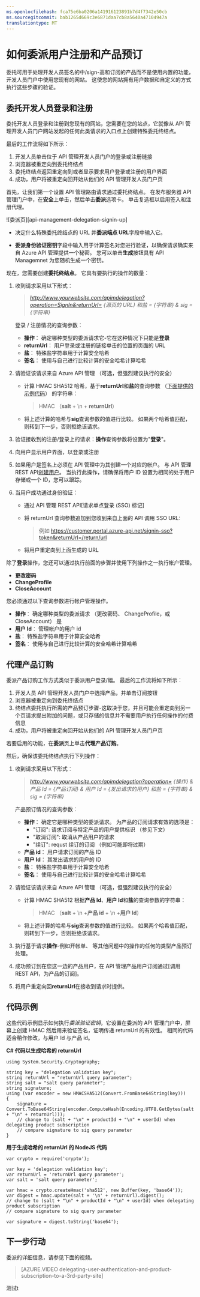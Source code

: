 ```yaml
---
ms.openlocfilehash: fca75e6ba0206a141916123891b7d4f7342e50cb
ms.sourcegitcommit: bab1265d669c3e6871daa7cb8a5640a47104947a
translationtype: MT
---
```

<properties 
    pageTitle="如何委派用户注册和产品预订" 
    description="了解如何将委托给第三方在 Azure API 管理用户注册和产品订阅。" 
    services="api-management" 
    documentationCenter="" 
    authors="antonba" 
    manager="dwrede" 
    editor=""/>

<tags 
    ms.service="api-management" 
    ms.workload="mobile" 
    ms.tgt_pltfrm="na" 
    ms.devlang="na" 
    ms.topic="article" 
    ms.date="06/18/2015" 
    ms.author="antonba"/>

# 如何委派用户注册和产品预订

委托可用于处理开发人员签名的中/sign-高和订阅的产品而不是使用内置的功能，开发人员门户中使用您现有的网站。 这使您的网站拥有用户数据和自定义的方式执行这些步骤的验证。

## <a name="delegate-signin-up"> </a>委托开发人员登录和注册

委托开发人员登录和注册到您现有的网站，您需要在您的站点，它就像从 API 管理开发人员门户网站发起的任何此类请求的入口点上创建特殊委托终结点。

最后的工作流将如下所示︰

1. 开发人员单击位于 API 管理开发人员门户的登录或注册链接
2. 浏览器被重定向到委托终结点
3. 委托终结点返回重定向到或者显示要求用户登录或注册的用户界面
4. 成功，用户将被重定向回开始从他们的 API 管理开发人员门户页


首先，让我们第一个设置 API 管理路由请求通过委托终结点。 在发布服务器 API 管理门户中，在**安全**上单击，然后单击**委派**选项卡。 单击复选框以启用签入和注册代理。

![委派页][api-management-delegation-signin-up]

* 决定什么特殊委托终结点的 URL 并**委派端点 URL**字段中输入它。 

* **委派身份验证密钥**字段中输入用于计算签名对您进行验证，以确保请求确实来自 Azure API 管理提供一个秘密。 您可以单击**生成**按钮具有 API Managemnet 为您随机生成一个密钥。

现在，您需要创建**委托终结点**。 它具有要执行的操作的数量︰

1. 收到请求采用以下形式︰

    > *http://www.yourwebsite.com/apimdelegation?operation=SignIn&returnUrl= {源页的 URL} 和盐 = {字符串} & sig = {字符串}*

    登录 / 注册情况的查询参数︰
    - **操作**︰ 确定哪种类型的委派请求它-它在这种情况下只能是**登录**
    - **returnUrl**︰ 用户登录或注册的链接单击的位置的页面的 URL
    - **盐**︰ 特殊盐字符串用于计算安全哈希
    - **签名**︰ 使用与自己进行比较计算的安全哈希计算哈希

2. 请验证该请求来自 Azure API 管理 （可选，但强烈建议执行的安全）

    * 计算 HMAC SHA512 哈希，基于**returnUrl**和**盐**的查询参数 （[下面提供的示例代码]） 的字符串︰
        > HMAC （**salt** + \n + **returnUrl**）
         
    * 将上述计算的哈希与**sig**查询参数的值进行比较。 如果两个哈希值匹配，则转到下一步，否则拒绝该请求。

2. 验证接收到的注册/登录上的请求︰**操作**查询参数将设置为"**登录**"。

3. 向用户显示用户界面，以登录或注册

4. 如果用户是签名上必须在 API 管理中为其创建一个对应的帐户。 与 API 管理 REST API[创建用户]。 当执行此操作，请确保将用户 ID 设置为相同的处于用户存储或一个 ID，您可以跟踪。

5. 当用户成功通过身份验证︰

    * 通过 API 管理 REST API[请求单点登录 (SSO) 标记]

    * 将 returnUrl 查询参数追加到您收到来自上面的 API 调用 SSO URL:
        > 例如 https://customer.portal.azure-api.net/signin-sso?token&returnUrl=/return/url 

    * 将用户重定向到上面生成的 URL

除了**登录**操作，您还可以通过执行前面的步骤并使用下列操作之一执行帐户管理。

-   **更改密码**
-   **ChangeProfile**
-   **CloseAccount**

您必须通过以下查询参数进行帐户管理操作。

-   **操作**︰ 确定哪种类型的委派请求 （更改密码、 ChangeProfile，或 CloseAccount） 是
-   **用户 Id**︰ 管理帐户的用户 id
-   **盐**︰ 特殊盐字符串用于计算安全哈希
-   **签名**︰ 使用与自己进行比较计算的安全哈希计算哈希

## <a name="delegate-product-subscription"> </a>代理产品订购

委派产品订购工作方式类似于委派用户登录/幅。 最后的工作流将如下所示︰

1. 开发人员 API 管理开发人员门户中选择产品，并单击订阅按钮
2. 浏览器被重定向到委托终结点
3. 终结点委托执行所需的产品预订步骤-这取决于您，并且可能会重定向到另一个页请求提出附加的问题，或只存储的信息并不需要用户执行任何操作的付费信息
4. 成功，用户将被重定向回开始从他们的 API 管理开发人员门户页

若要启用的功能，在**委派**页上单击**代理产品订购**。

然后，确保该委托终结点执行下列操作︰


1. 收到请求采用以下形式︰

    > *http://www.yourwebsite.com/apimdelegation?operation= {操作} & 产品 Id = {产品订阅} & 用户 Id = {发出请求的用户} 和盐 = {字符串} & sig = {字符串}*

    产品预订情况的查询参数︰
    - **操作**︰ 确定它是哪种类型的委派请求。 为产品的订阅请求有效的选项是︰
        - "订阅": 请求订阅与特定产品的用户提供标识 （参见下文）
        - "取消订阅": 取消从产品用户的请求
        - "续订": requst 续订的订阅 （例如可能即将过期）
    - **产品 id**︰ 用户请求订阅的产品 ID
    - **用户 Id**︰ 其发出请求的用户的 ID
    - **盐**︰ 特殊盐字符串用于计算安全哈希
    - **签名**︰ 使用与自己进行比较计算的安全哈希计算哈希


2. 请验证该请求来自 Azure API 管理 （可选，但强烈建议执行的安全）

    * 计算 HMAC SHA512 根据**产品 Id**、**用户 Id**和**盐**的查询参数的字符串︰
        > HMAC （**salt** + \n +**产品 id** + \n +**用户 Id**）
         
    * 将上述计算的哈希与**sig**查询参数的值进行比较。 如果两个哈希值匹配，则转到下一步，否则拒绝该请求。
    
3. 执行基于请求**操作**-例如开帐单、 等其他问题中的操作的任何的类型产品预订处理。

4. 成功预订到在您这一边的产品用户，在 API 管理产品用户订阅通过[调用 REST API，为产品的订阅]。

5. 将用户重定向回**returnUrl**在接收到请求时提供。

## <a name="delegate-example-code"> </a> 代码示例 ##

这些代码示例显示如何执行*委派验证密钥*，它设置在委派的 API 管理门户中，屏幕上创建 HMAC 然后用来验证签名，证明传递 returnUrl 的有效性。 相同的代码适合稍作修改，与用户 Id 与产品 id。

**C# 代码以生成哈希的 returnUrl**

    using System.Security.Cryptography;

    string key = "delegation validation key";
    string returnUrl = "returnUrl query parameter";
    string salt = "salt query parameter";
    string signature;
    using (var encoder = new HMACSHA512(Convert.FromBase64String(key)))
    {
        signature = Convert.ToBase64String(encoder.ComputeHash(Encoding.UTF8.GetBytes(salt + "\n" + returnUrl)));
        // change to (salt + "\n" + productId + "\n" + userId) when delegating product subscription
        // compare signature to sig query parameter
    }


**用于生成哈希的 returnUrl 的 NodeJS 代码**

    var crypto = require('crypto');
    
    var key = 'delegation validation key'; 
    var returnUrl = 'returnUrl query parameter';
    var salt = 'salt query parameter';
    
    var hmac = crypto.createHmac('sha512', new Buffer(key, 'base64'));
    var digest = hmac.update(salt + '\n' + returnUrl).digest();
    // change to (salt + "\n" + productId + "\n" + userId) when delegating product subscription
    // compare signature to sig query parameter
    
    var signature = digest.toString('base64');

## 下一步行动

委派的详细信息，请参见下面的视频。

> [AZURE.VIDEO delegating-user-authentication-and-product-subscription-to-a-3rd-party-site]

[委托开发人员登录和注册]: #delegate-signin-up
[代理产品订购]: #delegate-product-subscription
[单点登录 (SSO) 令牌的请求]: http://go.microsoft.com/fwlink/?LinkId=507409
[创建用户]: http://go.microsoft.com/fwlink/?LinkId=507655#CreateUser
[REST API，呼吁产品订购]: http://go.microsoft.com/fwlink/?LinkId=507655#SSO
[下一步行动]: #next-steps
[下面提供的示例代码]: #delegate-example-code

[api 的管理-委派-登录-向上]: ./media/api-management-howto-setup-delegation/api-management-delegation-signin-up.png 
测试t
